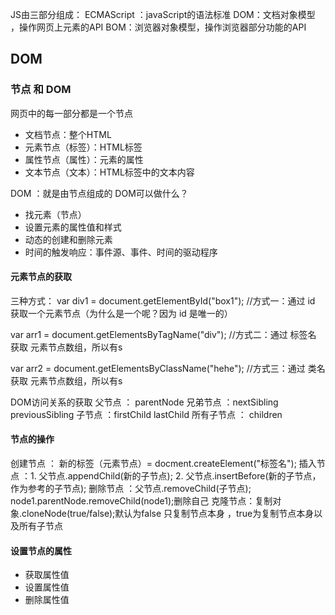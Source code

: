 JS由三部分组成：
ECMAScript ：javaScript的语法标准
DOM：文档对象模型 ，操作网页上元素的API
BOM：浏览器对象模型，操作浏览器部分功能的API

## DOM

### 节点 和 DOM
网页中的每一部分都是一个节点
- 文档节点：整个HTML
- 元素节点（标签）：HTML标签
- 属性节点（属性）：元素的属性
- 文本节点（文本）：HTML标签中的文本内容

DOM ：就是由节点组成的
DOM可以做什么？
- 找元素（节点）
- 设置元素的属性值和样式
- 动态的创建和删除元素
- 时间的触发响应：事件源、事件、时间的驱动程序

#### 元素节点的获取
三种方式：
var div1 = document.getElementById("box1"); //方式一：通过 id 获取一个元素节点（为什么是一个呢？因为 id 是唯一的）

var arr1 = document.getElementsByTagName("div"); //方式二：通过 标签名 获取 元素节点数组，所以有s

var arr2 = document.getElementsByClassName("hehe"); //方式三：通过 类名 获取 元素节点数组，所以有s

DOM访问关系的获取
父节点 ： parentNode
兄弟节点 ：nextSibling    previousSibling
子节点 ：firstChild    lastChild
所有子节点 ： children

#### 节点的操作
创建节点 ： 新的标签（元素节点）= docment.createElement("标签名");
插入节点 ：1. 父节点.appendChild(新的子节点);     2. 父节点.insertBefore(新的子节点，作为参考的子节点);
删除节点 ：父节点.removeChild(子节点);   node1.parentNode.removeChild(node1);删除自己
克隆节点：复制对象.cloneNode(true/false);默认为false 只复制节点本身   ，true为复制节点本身以及所有子节点

#### 设置节点的属性
- 获取属性值
- 设置属性值
- 删除属性值